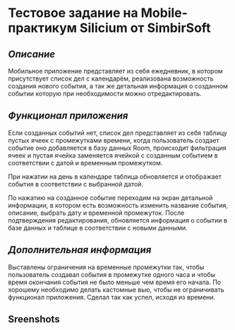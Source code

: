 # Тестовое задание на Mobile-практикум Silicium от SimbirSoft
## _Описание_
Мобильное приложение представляет из себя ежедневник, в котором присутствует список дел с календарём, реализована возможность создания нового события, а так же детальная информация о созданном событии которую при необходимости можно отредактировать.

## _Функционал приложения_
Если созданных событий нет, список дел представляет из себя таблицу пустых ячеек с промежутками времени, когда пользователь создает событие оно добавляется в базу данных Room, происходит фильтрация ячеек и пустая ячейка заменяется ячейкой с созданным событием в соответствии с датой и временным промежутком.

При нажатии на день в календаре таблица обновляется и отображает события в соответствии с выбранной датой.

По нажатию на созданное событие переходим на экран детальной информации, в котором есть возможность изменить название события, описание, выбрать дату и временной промежуток. После подтверждения редактирования, обновляется информация о событии в базе данных и таблице в соответствии с новыми данными.

## _Дополнительная информация_
Выставлены ограничения на временные промежутки так, чтобы пользователь создавал события в промежутке одного часа и чтобы время окончания события не было меньше чем время его начала.
По хорошему необходимо делать кастомные вью, чтобы не ограничивать функционал приложения. Сделал так как успел, исходя из времени.

## Sreenshots

